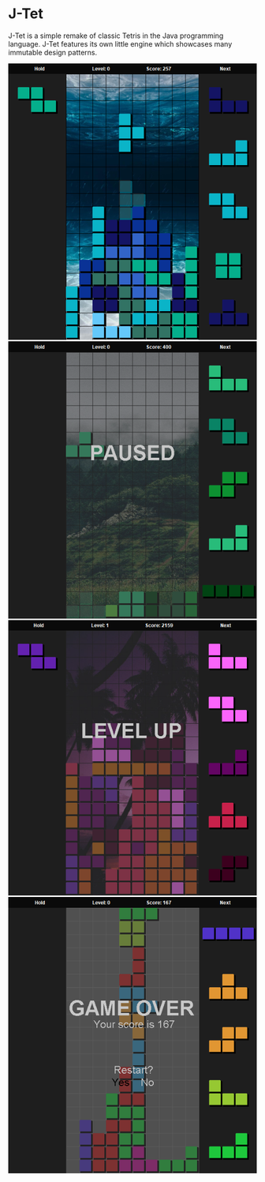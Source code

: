 # J-Tet

J-Tet is a simple remake of classic Tetris in the Java programming language.
J-Tet features its own little engine which showcases many immutable
design patterns.

![J-Tet](/images/RUNNING.png)
![J-Tet](/images/PAUSED.png)
![J-Tet](/images/LEVEL_UP.png)
![J-Tet](/images/GAME_OVER.png)
